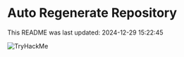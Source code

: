 # Auto Regenerate Repository

This README was last updated: 2024-12-29 15:22:45

 ![TryHackMe](https://tryhackme.com/badge/533634)